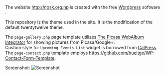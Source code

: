 The website http://nosk.org.np is created with the free [Wordpress](http://wordpress.org ) software  .

This repository is the theme used in the site. It is the modification of the default twentytwelve theme.

The `page-gallery.php` page template utilizes [The Picasa WebAlbum Integrator](code.google.com/p/pwi/) for showing pictures from Picasa/Google+.  
Custom style for `Upcoming Events List` widget is borrowed from [CalPress](https://github.com/jrue/CalPress/).  
The `page-contact.php` template employs https://github.com/bueltge/WP-Contact-Form-Template.

Screenshot:
![Screenshot](https://raw.github.com/openosk/nosk_wp_theme/master/screenshot.png)
